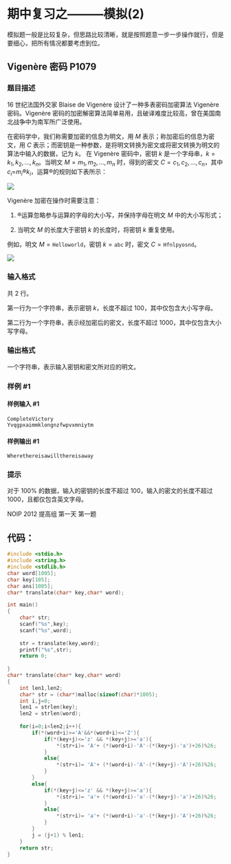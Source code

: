 # 期中复习之———模拟(2)

模拟题一般是比较复杂，但思路比较清晰，就是按照题意一步一步操作就行，但是要细心，把所有情况都要考虑到位。

##  Vigenère 密码 P1079

### 题目描述

16 世纪法国外交家 Blaise de Vigenère 设计了一种多表密码加密算法 Vigenère 密码。Vigenère 密码的加密解密算法简单易用，且破译难度比较高，曾在美国南北战争中为南军所广泛使用。


在密码学中，我们称需要加密的信息为明文，用 $M$ 表示；称加密后的信息为密文，用 $C$ 表示；而密钥是一种参数，是将明文转换为密文或将密文转换为明文的算法中输入的数据，记为 $k$。 在 Vigenère 密码中，密钥 $k$ 是一个字母串，$k=k_1,k_2,…,k_n$。当明文 $M=m_1,m_2,…,m_n$ 时，得到的密文 $C=c_1,c_2,…,c_n$，其中 $c_i$=$m_i$®$k_i$，运算®的规则如下表所示：

 ![](https://cdn.luogu.com.cn/upload/pic/30.png) 

Vigenère 加密在操作时需要注意：

1. ®运算忽略参与运算的字母的大小写，并保持字母在明文 $M$ 中的大小写形式；

2. 当明文 $M$ 的长度大于密钥 $k$ 的长度时，将密钥 $k$ 重复使用。

例如，明文 $M=\texttt{Helloworld}$，密钥 $k=\texttt{abc}$ 时，密文 $C=\texttt{Hfnlpyosnd}$。

![](https://cdn.luogu.com.cn/upload/pic/31.png)

### 输入格式

共 2 行。

第一行为一个字符串，表示密钥 $k$，长度不超过 $100$，其中仅包含大小写字母。  

第二行为一个字符串，表示经加密后的密文，长度不超过 $1000$，其中仅包含大小写字母。

### 输出格式

一个字符串，表示输入密钥和密文所对应的明文。

### 样例 #1

#### 样例输入 #1

```
CompleteVictory
Yvqgpxaimmklongnzfwpvxmniytm
```

#### 样例输出 #1

```
Wherethereisawillthereisaway
```

### 提示

对于 $100\%$ 的数据，输入的密钥的长度不超过 $100$，输入的密文的长度不超过 $1000$，且都仅包含英文字母。

NOIP 2012 提高组 第一天 第一题

## 代码：

```c
#include <stdio.h>
#include <string.h>
#include <stdlib.h>
char word[1005];
char key[105];
char ans[1005];
char* translate(char* key,char* word);

int main()
{
	char* str;
	scanf("%s",key);
	scanf("%s",word);
	
	str = translate(key,word);
	printf("%s",str);
	return 0;
	
}
char* translate(char* key,char* word)
{
	int len1,len2;
	char* str = (char*)malloc(sizeof(char)*1005);
	int i,j=0;
	len1 = strlen(key);
	len2 = strlen(word);
	
	for(i=0;i<len2;i++){
		if(*(word+i)>='A'&&*(word+i)<='Z'){
			if(*(key+j)<='z' && *(key+j)>='a'){
				*(str+i)= 'A'+ (*(word+i)-'A'-(*(key+j)-'a')+26)%26;
			}
			else{
				*(str+i)= 'A'+ (*(word+i)-'A'-(*(key+j)-'A')+26)%26;
			}
		}
		else{
			if(*(key+j)<='z' && *(key+j)>='a'){
				*(str+i)= 'a'+ (*(word+i)-'a'-(*(key+j)-'a')+26)%26;
			}
			else{
				*(str+i)= 'a'+ (*(word+i)-'a'-(*(key+j)-'A')+26)%26;	
			}
		}
		j = (j+1) % len1;
	}
	return str;
}
```

